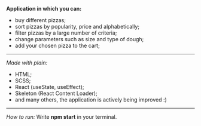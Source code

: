 **Application in which you can:**

- buy different pizzas;
- sort pizzas by popularity, price and alphabetically;
- filter pizzas by a large number of criteria;
- change parameters such as size and type of dough;
- add your chosen pizza to the cart;

---

_Made with plain:_

- HTML;
- SCSS;
- React (useState, useEffect);
- Skeleton (React Content Loader);
- and many others, the application is actively being improved :)

---

_How to run:_
Write **npm start** in your terminal.

